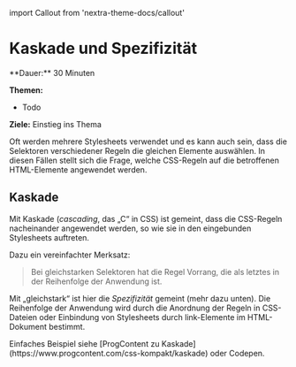 import Callout from 'nextra-theme-docs/callout'

# Kaskade und Spezifizität

<Callout>
  **Dauer:** 30 Minuten

  **Themen:**
  - Todo

  **Ziele:** Einstieg ins Thema
</Callout>

Oft werden mehrere Stylesheets verwendet und es kann auch sein, dass die 
Selektoren verschiedener Regeln die gleichen Elemente auswählen. 
In diesen Fällen stellt sich die Frage, welche CSS-Regeln auf die 
betroffenen HTML-Elemente angewendet werden.

## Kaskade

Mit Kaskade (_cascading_, das „C“ in CSS) ist gemeint, dass die CSS-Regeln 
nacheinander angewendet werden, so wie sie in den eingebunden Stylesheets 
auftreten.

Dazu ein vereinfachter Merksatz:

> Bei gleichstarken Selektoren hat die Regel Vorrang, die als letztes in der 
> Reihenfolge der Anwendung ist.

Mit „gleichstark“ ist hier die _Spezifizität_ gemeint (mehr dazu unten). 
Die Reihenfolge der Anwendung wird durch die Anordnung der Regeln in 
CSS-Dateien oder Einbindung von Stylesheets durch link-Elemente im 
HTML-Dokument bestimmt.

<Callout type="warning">
Einfaches Beispiel siehe 
[ProgContent zu Kaskade](https://www.progcontent.com/css-kompakt/kaskade) 
oder Codepen.
</Callout>